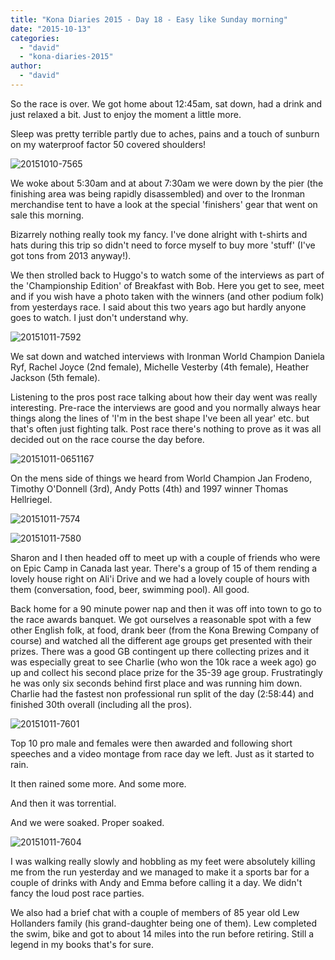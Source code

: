 ```yaml
---
title: "Kona Diaries 2015 - Day 18 - Easy like Sunday morning"
date: "2015-10-13"
categories: 
  - "david"
  - "kona-diaries-2015"
author: 
  - "david"
---
```


So the race is over. We got home about 12:45am, sat down, had a drink and just relaxed a bit. Just to enjoy the moment a little more.

Sleep was pretty terrible partly due to aches, pains and a touch of sunburn on my waterproof factor 50 covered shoulders!

![20151010-7565](/images/2015/20151010-7565.jpg)

We woke about 5:30am and at about 7:30am we were down by the pier (the finishing area was being rapidly disassembled) and over to the Ironman merchandise tent to have a look at the special 'finishers' gear that went on sale this morning.

Bizarrely nothing really took my fancy. I've done alright with t-shirts and hats during this trip so didn't need to force myself to buy more 'stuff' (I've got tons from 2013 anyway!).

We then strolled back to Huggo's to watch some of the interviews as part of the 'Championship Edition' of Breakfast with Bob. Here you get to see, meet and if you wish have a photo taken with the winners (and other podium folk) from yesterdays race. I said about this two years ago but hardly anyone goes to watch. I just don't understand why.

![20151011-7592](/images/2015/20151011-7592.jpg)

We sat down and watched interviews with Ironman World Champion Daniela Ryf, Rachel Joyce (2nd female), Michelle Vesterby (4th female), Heather Jackson (5th female).

Listening to the pros post race talking about how their day went was really interesting. Pre-race the interviews are good and you normally always hear things along the lines of 'I'm in the best shape I've been all year' etc. but that's often just fighting talk. Post race there's nothing to prove as it was all decided out on the race course the day before.

![20151011-0651167](/images/2015/20151011-0651167.jpg)

On the mens side of things we heard from World Champion Jan Frodeno, Timothy O'Donnell (3rd), Andy Potts (4th) and 1997 winner Thomas Hellriegel.

![20151011-7574](/images/2015/20151011-7574.jpg)

![20151011-7580](/images/2015/20151011-7580.jpg)

Sharon and I then headed off to meet up with a couple of friends who were on Epic Camp in Canada last year. There's a group of 15 of them rending a lovely house right on Ali'i Drive and we had a lovely couple of hours with them (conversation, food, beer, swimming pool). All good.

Back home for a 90 minute power nap and then it was off into town to go to the race awards banquet. We got ourselves a reasonable spot with a few other English folk, at food, drank beer (from the Kona Brewing Company of course) and watched all the different age groups get presented with their prizes. There was a good GB contingent up there collecting prizes and it was especially great to see Charlie (who won the 10k race a week ago) go up and collect his second place prize for the 35-39 age group. Frustratingly he was only six seconds behind first place and was running him down. Charlie had the fastest non professional run split of the day (2:58:44) and finished 30th overall (including all the pros).

![20151011-7601](/images/2015/20151011-7601.jpg)

Top 10 pro male and females were then awarded and following short speeches and a video montage from race day we left. Just as it started to rain.

It then rained some more. And some more.

And then it was torrential.

And we were soaked. Proper soaked.

![20151011-7604](/images/2015/20151011-7604.jpg)

I was walking really slowly and hobbling as my feet were absolutely killing me from the run yesterday and we managed to make it a sports bar for a couple of drinks with Andy and Emma before calling it a day. We didn't fancy the loud post race parties.

We also had a brief chat with a couple of members of 85 year old Lew Hollanders family (his grand-daughter being one of them). Lew completed the swim, bike and got to about 14 miles into the run before retiring. Still a legend in my books that's for sure.

